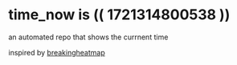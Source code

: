 # time_now is (( 1721314800538 ))

an automated repo that shows the currnent time

inspired by [breakingheatmap](https://github.com/breakingheatmap/breakingheatmap)